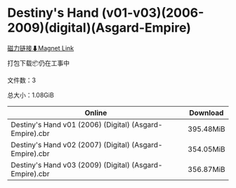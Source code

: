 # Destiny's Hand (v01-v03)(2006-2009)(digital)(Asgard-Empire)

[磁力链接⬇Magnet Link](magnet:?xt=urn:btih:9371ac553ba51d3c0747b1e640fe01f4f825b53d&dn=Destiny%27s%20Hand%20%28v01-v03%29%282006-2009%29%28digital%29%28Asgard-Empire%29)

打包下载📦仍在工事中

文件数：3

总大小：1.08GiB

Online | Download
--- | ---
Destiny's Hand v01 (2006) (Digital) (Asgard-Empire).cbr | 395.48MiB
Destiny's Hand v02 (2007) (Digital) (Asgard-Empire).cbr | 354.05MiB
Destiny's Hand v03 (2009) (Digital) (Asgard-Empire).cbr | 356.87MiB